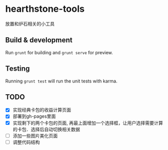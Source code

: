 # hearthstone-tools

放置和炉石相关的小工具

## Build & development

Run `grunt` for building and `grunt serve` for preview.

## Testing

Running `grunt test` will run the unit tests with karma.


## TODO

- [x] 实现经典卡包的收益计算页面
- [x] 部署到gh-pages里面
- [x] 实现剩下的两个卡包的页面, 再最上面增加一个选择框，让用户选择需要计算的卡包．选择后自动切换相关数据
- [ ] 添加一些图片美化页面
- [ ] 调整代码结构
